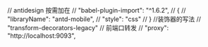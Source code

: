    // antidesign 按需加在
  //  "babel-plugin-import": "^1.6.2",
  // {
  //   "libraryName": "antd-mobile",
  //   "style": "css"
  // }
  //装饰器的写法
  // "transform-decorators-legacy"
  // 前端口转发
  // "proxy": "http://localhost:9093",